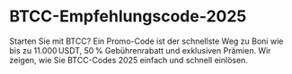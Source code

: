 # BTCC-Empfehlungscode-2025
Starten Sie mit BTCC? Ein Promo-Code ist der schnellste Weg zu Boni wie bis zu 11.000 USDT, 50 % Gebührenrabatt und exklusiven Prämien. Wir zeigen, wie Sie BTCC-Codes 2025 einfach und schnell einlösen.
